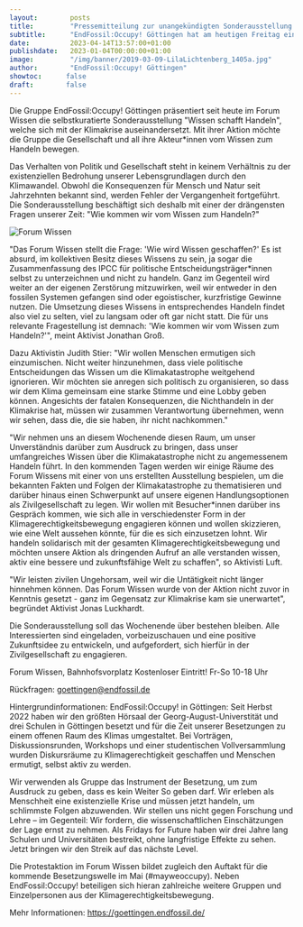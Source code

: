 ```yaml
---
layout:        posts
title:         "Pressemitteilung zur unangekündigten Sonderausstellung 'Wissen schafft   Handeln' im Forum Wissen"
subtitle:      "EndFossil:Occupy! Göttingen hat am heutigen Freitag eine neue Protest-Aktion gestartet."
date:          2023-04-14T13:57:00+01:00
publishdate:   2023-01-04T00:00:00+01:00
image:         "/img/banner/2019-03-09-LilaLichtenberg_1405a.jpg"
author:        "EndFossil:Occupy! Göttingen"
showtoc:      false
draft:        false
---
```


Die Gruppe EndFossil:Occupy! Göttingen präsentiert seit heute im Forum Wissen die selbstkuratierte Sonderausstellung "Wissen schafft Handeln", welche sich mit der Klimakrise auseinandersetzt. Mit ihrer Aktion möchte die Gruppe die Gesellschaft und all ihre Akteur*innen vom Wissen zum Handeln bewegen.

Das Verhalten von Politik und Gesellschaft steht in keinem Verhältnis zu der existenziellen Bedrohung unserer Lebensgrundlagen durch den Klimawandel. Obwohl die Konsequenzen für Mensch und Natur seit Jahrzehnten bekannt sind, werden Fehler der Vergangenheit fortgeführt. Die Sonderausstellung beschäftigt sich deshalb mit einer der drängensten Fragen unserer Zeit: "Wie kommen wir vom Wissen zum Handeln?"

![Forum Wissen](/img/post/2023-04-14-ForumWissen.jpg)


"Das Forum Wissen stellt die Frage: 'Wie wird Wissen geschaffen?' Es ist absurd, im kollektiven Besitz dieses Wissens zu sein, ja sogar die Zusammenfassung des IPCC für politische Entscheidungsträger*innen selbst zu unterzeichnen und nicht zu handeln. Ganz im Gegenteil wird weiter an der eigenen Zerstörung mitzuwirken, weil wir entweder in den fossilen Systemen gefangen sind oder egoistischer, kurzfristige Gewinne nutzen. Die Umsetzung dieses Wissens in entsprechendes Handeln findet also viel zu selten, viel zu langsam oder oft gar nicht statt.
Die für uns relevante Fragestellung ist demnach: 'Wie kommen wir vom Wissen zum Handeln?'", meint Aktivist Jonathan Groß.

Dazu Aktivistin Judith Stier: "Wir wollen Menschen ermutigen sich einzumischen.
Nicht weiter hinzunehmen, dass viele politische Entscheidungen das Wissen um die Klimakatastrophe weitgehend ignorieren.
Wir möchten sie anregen sich politisch zu organisieren, so dass wir dem Klima gemeinsam eine starke Stimme und eine Lobby geben können. Angesichts der fatalen Konsequenzen, die Nichthandeln in der Klimakrise hat, müssen wir zusammen Verantwortung übernehmen, wenn wir sehen, dass die, die sie haben, ihr nicht nachkommen."

"Wir nehmen uns an diesem Wochenende diesen Raum, um unser Unverständnis darüber zum Ausdruck zu bringen, dass unser umfangreiches Wissen über die Klimakatastrophe nicht zu angemessenem Handeln führt. In den kommenden Tagen werden wir einige Räume des Forum Wissens mit einer von uns erstellten Ausstellung bespielen, um die bekannten Fakten und Folgen der Klimakatastrophe zu thematisieren und darüber hinaus einen Schwerpunkt auf unsere eigenen Handlungsoptionen als Zivilgesellschaft zu legen. Wir wollen mit Besucher*innen darüber ins Gespräch kommen, wie sich alle in verschiedenster Form in der Klimagerechtigkeitsbewegung engagieren können und wollen skizzieren, wie eine Welt aussehen könnte, für die es sich einzusetzen lohnt. Wir handeln solidarisch mit der gesamten Klimagerechtigkeitsbewegung und möchten unsere Aktion als dringenden Aufruf an alle verstanden wissen, aktiv eine bessere und zukunftsfähige Welt zu schaffen", so Aktivisti Luft.

"Wir leisten zivilen Ungehorsam, weil wir die Untätigkeit nicht länger hinnehmen können. Das Forum Wissen wurde von der Aktion nicht zuvor in Kenntnis gesetzt - ganz im Gegensatz zur Klimakrise kam sie unerwartet", begründet Aktivist Jonas Luckhardt.

Die Sonderausstellung soll das Wochenende über bestehen bleiben. Alle Interessierten sind eingeladen, vorbeizuschauen und eine positive Zukunftsidee zu entwickeln, und aufgefordert, sich hierfür in der Zivilgesellschaft zu engagieren.

Forum Wissen, Bahnhofsvorplatz
Kostenloser Eintritt!
Fr-So 10-18 Uhr


Rückfragen: goettingen@endfossil.de

Hintergrundinformationen:
EndFossil:Occupy! in Göttingen:
Seit Herbst 2022 haben wir den größten Hörsaal der Georg-August-Universtität und drei Schulen in Göttingen besetzt und für die Zeit unserer Besetzungen zu einem offenen Raum des Klimas umgestaltet. Bei Vorträgen, Diskussionsrunden, Workshops und einer studentischen Vollversammlung wurden Diskursräume zu Klimagerechtigkeit geschaffen und Menschen ermutigt, selbst aktiv zu werden.

Wir verwenden als Gruppe das Instrument der Besetzung, um zum Ausdruck zu geben, dass es kein Weiter So geben darf. Wir erleben als Menschheit eine existenzielle Krise und müssen jetzt handeln, um schlimmste Folgen abzuwenden. Wir stellen uns nicht gegen Forschung und Lehre – im Gegenteil: Wir fordern, die wissenschaftlichen Einschätzungen der Lage ernst zu nehmen.
Als Fridays for Future haben wir drei Jahre lang Schulen und Universitäten bestreikt, ohne langfristige Effekte zu sehen. Jetzt bringen wir den Streik auf das nächste Level.

Die Protestaktion im Forum Wissen bildet zugleich den Auftakt für die kommende Besetzungswelle im Mai (#mayweoccupy). Neben EndFossil:Occupy! beteiligen sich hieran zahlreiche weitere Gruppen und Einzelpersonen aus der Klimagerechtigkeitsbewegung.

Mehr Informationen: https://goettingen.endfossil.de/

